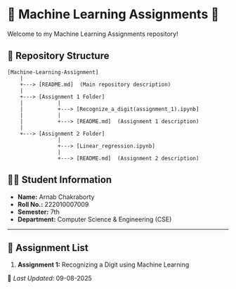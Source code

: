 # 🧠 Machine Learning Assignments 🧠

Welcome to my Machine Learning Assignments repository!  

## 📂 Repository Structure

```
[Machine-Learning-Assignment]
    |
    +---> [README.md]  (Main repository description)
    |
    +---> [Assignment 1 Folder]
    |           |
    |           +---> [Recognize_a_digit(assignment_1).ipynb]
    |           |
    |           +---> [README.md]  (Assignment 1 description)
    |
    +---> [Assignment 2 Folder]
                |
                +---> [Linear_regression.ipynb]
                |
                +---> [README.md]  (Assignment 2 description)
```
## 🧑‍🎓 Student Information

- **Name:** Arnab Chakraborty  
- **Roll No.:** 222010007009  
- **Semester:** 7th  
- **Department:** Computer Science & Engineering (CSE)  

---

## 📌 Assignment List

1. **Assignment 1:** Recognizing a Digit using Machine Learning



📅 *Last Updated:* 09-08-2025 
                 
                 

